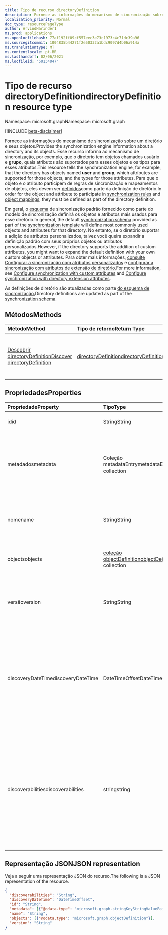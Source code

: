 ```yaml
---
title: Tipo de recurso directoryDefinition
description: Fornece as informações do mecanismo de sincronização sobre um diretório e seus objetos.
localization_priority: Normal
doc_type: resourcePageType
author: ArvindHarinder1
ms.prod: applications
ms.openlocfilehash: 77af192ff09cf557eec3e73c1973c4c71dc39a96
ms.sourcegitcommit: 1004835b44271f2e50332a1bdc9097d4b06a914a
ms.translationtype: MT
ms.contentlocale: pt-BR
ms.lasthandoff: 02/06/2021
ms.locfileid: "50134047"
---
```

# <a name="directorydefinition-resource-type"></a><span data-ttu-id="e29f5-103">Tipo de recurso directoryDefinition</span><span class="sxs-lookup"><span data-stu-id="e29f5-103">directoryDefinition resource type</span></span>

<span data-ttu-id="e29f5-104">Namespace: microsoft.graph</span><span class="sxs-lookup"><span data-stu-id="e29f5-104">Namespace: microsoft.graph</span></span>

[!INCLUDE [beta-disclaimer](../../includes/beta-disclaimer.md)]

<span data-ttu-id="e29f5-105">Fornece as informações do mecanismo de sincronização sobre um diretório e seus objetos.</span><span class="sxs-lookup"><span data-stu-id="e29f5-105">Provides the synchronization engine information about a directory and its objects.</span></span> <span data-ttu-id="e29f5-106">Esse recurso informa ao mecanismo de sincronização, por  exemplo, que o diretório tem objetos chamados usuário e **grupo,** quais atributos são suportados para esses objetos e os tipos para esses atributos.</span><span class="sxs-lookup"><span data-stu-id="e29f5-106">This resource tells the synchronization engine, for example, that the directory has objects named **user** and **group**, which attributes are supported for those objects, and the types for those attributes.</span></span> <span data-ttu-id="e29f5-107">Para que o objeto e [](synchronization-synchronizationrule.md) o atributo participem de regras de sincronização e mapeamentos de objetos, eles devem ser [definidos](synchronization-objectmapping.md)como parte da definição de diretório.</span><span class="sxs-lookup"><span data-stu-id="e29f5-107">In order for the object and attribute to participate in [synchronization rules](synchronization-synchronizationrule.md) and [object mappings](synchronization-objectmapping.md), they must be defined as part of the directory definition.</span></span>

<span data-ttu-id="e29f5-108">Em geral, o [esquema](synchronization-synchronizationschema.md) de sincronização [](synchronization-synchronizationtemplate.md) padrão fornecido como parte do modelo de sincronização definirá os objetos e atributos mais usados para esse diretório.</span><span class="sxs-lookup"><span data-stu-id="e29f5-108">In general, the default [synchronization schema](synchronization-synchronizationschema.md) provided as part of the [synchronization template](synchronization-synchronizationtemplate.md) will define most commonly used objects and attributes for that directory.</span></span> <span data-ttu-id="e29f5-109">No entanto, se o diretório suportar a adição de atributos personalizados, talvez você queira expandir a definição padrão com seus próprios objetos ou atributos personalizados.</span><span class="sxs-lookup"><span data-stu-id="e29f5-109">However, if the directory supports the addition of custom attributes, you might want to expand the default definition with your own custom objects or attributes.</span></span> <span data-ttu-id="e29f5-110">Para obter mais informações, [consulte Configurar a sincronização com atributos personalizados](synchronization-configure-with-custom-target-attributes.md) e [configurar a sincronização com atributos de extensão de diretório.](synchronization-configure-with-directory-extension-attributes.md)</span><span class="sxs-lookup"><span data-stu-id="e29f5-110">For more information, see [Configure synchronization with custom attributes](synchronization-configure-with-custom-target-attributes.md) and [Configure synchronization with directory extension attributes](synchronization-configure-with-directory-extension-attributes.md).</span></span>

<span data-ttu-id="e29f5-111">As definições de diretório são atualizadas como parte [do esquema de sincronização.](synchronization-synchronizationschema.md)</span><span class="sxs-lookup"><span data-stu-id="e29f5-111">Directory definitions are updated as part of the [synchronization schema](synchronization-synchronizationschema.md).</span></span>

## <a name="methods"></a><span data-ttu-id="e29f5-112">Métodos</span><span class="sxs-lookup"><span data-stu-id="e29f5-112">Methods</span></span>

| <span data-ttu-id="e29f5-113">Método</span><span class="sxs-lookup"><span data-stu-id="e29f5-113">Method</span></span>       | <span data-ttu-id="e29f5-114">Tipo de retorno</span><span class="sxs-lookup"><span data-stu-id="e29f5-114">Return Type</span></span>  |<span data-ttu-id="e29f5-115">Descrição</span><span class="sxs-lookup"><span data-stu-id="e29f5-115">Description</span></span>|
|:---------------|:--------|:----------|
|[<span data-ttu-id="e29f5-116">Descobrir directoryDefinition</span><span class="sxs-lookup"><span data-stu-id="e29f5-116">Discover directoryDefinition</span></span>](../api/directorydefinition-discover.md) | [<span data-ttu-id="e29f5-117">directoryDefinition</span><span class="sxs-lookup"><span data-stu-id="e29f5-117">directoryDefinition</span></span>](synchronization-directorydefinition.md) |<span data-ttu-id="e29f5-118">Descubra o esquema e as propriedades com suporte do diretório.</span><span class="sxs-lookup"><span data-stu-id="e29f5-118">Discover the schema and supported properties of the directory.</span></span>|

## <a name="properties"></a><span data-ttu-id="e29f5-119">Propriedades</span><span class="sxs-lookup"><span data-stu-id="e29f5-119">Properties</span></span>

| <span data-ttu-id="e29f5-120">Propriedade</span><span class="sxs-lookup"><span data-stu-id="e29f5-120">Property</span></span>      | <span data-ttu-id="e29f5-121">Tipo</span><span class="sxs-lookup"><span data-stu-id="e29f5-121">Type</span></span>      | <span data-ttu-id="e29f5-122">Descrição</span><span class="sxs-lookup"><span data-stu-id="e29f5-122">Description</span></span>    |
|:--------------|:----------|:---------------|
|<span data-ttu-id="e29f5-123">id</span><span class="sxs-lookup"><span data-stu-id="e29f5-123">id</span></span>           |<span data-ttu-id="e29f5-124">String</span><span class="sxs-lookup"><span data-stu-id="e29f5-124">String</span></span>     |<span data-ttu-id="e29f5-125">Identificador de diretório.</span><span class="sxs-lookup"><span data-stu-id="e29f5-125">Directory identifier.</span></span> <span data-ttu-id="e29f5-126">Não anulável.</span><span class="sxs-lookup"><span data-stu-id="e29f5-126">Not nullable.</span></span>|
|<span data-ttu-id="e29f5-127">metadados</span><span class="sxs-lookup"><span data-stu-id="e29f5-127">metadata</span></span>       |<span data-ttu-id="e29f5-128">Coleção metadataEntry</span><span class="sxs-lookup"><span data-stu-id="e29f5-128">metadataEntry collection</span></span>    |<span data-ttu-id="e29f5-129">Propriedades de extensão adicionais.</span><span class="sxs-lookup"><span data-stu-id="e29f5-129">Additional extension properties.</span></span> <span data-ttu-id="e29f5-130">A menos que seja mencionado explicitamente, os valores de metadados não devem ser alterados.</span><span class="sxs-lookup"><span data-stu-id="e29f5-130">Unless mentioned explicitly, metadata values should not be changed.</span></span>|
|<span data-ttu-id="e29f5-131">nome</span><span class="sxs-lookup"><span data-stu-id="e29f5-131">name</span></span>           |<span data-ttu-id="e29f5-132">String</span><span class="sxs-lookup"><span data-stu-id="e29f5-132">String</span></span>     |<span data-ttu-id="e29f5-133">Nome do diretório.</span><span class="sxs-lookup"><span data-stu-id="e29f5-133">Name of the directory.</span></span> <span data-ttu-id="e29f5-134">Deve ser exclusivo no esquema [de sincronização.](synchronization-synchronizationschema.md)</span><span class="sxs-lookup"><span data-stu-id="e29f5-134">Must be unique within the [synchronization schema](synchronization-synchronizationschema.md).</span></span> <span data-ttu-id="e29f5-135">Não anulável.</span><span class="sxs-lookup"><span data-stu-id="e29f5-135">Not nullable.</span></span>|
|<span data-ttu-id="e29f5-136">objects</span><span class="sxs-lookup"><span data-stu-id="e29f5-136">objects</span></span>        |<span data-ttu-id="e29f5-137">[coleção objectDefinition](synchronization-objectdefinition.md)</span><span class="sxs-lookup"><span data-stu-id="e29f5-137">[objectDefinition](synchronization-objectdefinition.md) collection</span></span>    |<span data-ttu-id="e29f5-138">Coleção de objetos com suporte no diretório.</span><span class="sxs-lookup"><span data-stu-id="e29f5-138">Collection of objects supported by the directory.</span></span>|
|<span data-ttu-id="e29f5-139">versão</span><span class="sxs-lookup"><span data-stu-id="e29f5-139">version</span></span>|<span data-ttu-id="e29f5-140">String</span><span class="sxs-lookup"><span data-stu-id="e29f5-140">String</span></span>|<span data-ttu-id="e29f5-141">Valor somente leitura que indica a versão descoberta.</span><span class="sxs-lookup"><span data-stu-id="e29f5-141">Read only value that indicates version discovered.</span></span> <span data-ttu-id="e29f5-142">Nulo se a descoberta ainda não tiver ocorrido.</span><span class="sxs-lookup"><span data-stu-id="e29f5-142">Null if discovery has not yet occurred.</span></span>|
|<span data-ttu-id="e29f5-143">discoveryDateTime</span><span class="sxs-lookup"><span data-stu-id="e29f5-143">discoveryDateTime</span></span>|<span data-ttu-id="e29f5-144">DateTimeOffset</span><span class="sxs-lookup"><span data-stu-id="e29f5-144">DateTimeOffset</span></span>| <span data-ttu-id="e29f5-145">Representa a data e a hora de descoberta usando o formato ISO 8601 e está sempre no horário UTC.</span><span class="sxs-lookup"><span data-stu-id="e29f5-145">Represents the discovery date and time using ISO 8601 format and is always in UTC time.</span></span> <span data-ttu-id="e29f5-146">Por exemplo, meia-noite em UTC no dia 1° de janeiro de 2014 teria esta aparência: `'2014-01-01T00:00:00Z'`</span><span class="sxs-lookup"><span data-stu-id="e29f5-146">For example, midnight UTC on Jan 1, 2014 would look like this: `'2014-01-01T00:00:00Z'`</span></span>|
|<span data-ttu-id="e29f5-147">discoverabilities</span><span class="sxs-lookup"><span data-stu-id="e29f5-147">discoverabilities</span></span>|<span data-ttu-id="e29f5-148">string</span><span class="sxs-lookup"><span data-stu-id="e29f5-148">string</span></span>| <span data-ttu-id="e29f5-149">Valor somente leitura indicando que tipo de descoberta o aplicativo oferece suporte.</span><span class="sxs-lookup"><span data-stu-id="e29f5-149">Read only value indicating what type of discovery the app supports.</span></span> <span data-ttu-id="e29f5-150">Os possíveis valores são: `AttributeDataTypes`, `AttributeNames`, `AttributeReadOnly`, `None`, `ReferenceAttributes`, `UnknownFutureValue`.</span><span class="sxs-lookup"><span data-stu-id="e29f5-150">Possible values are: `AttributeDataTypes`, `AttributeNames`, `AttributeReadOnly`, `None`, `ReferenceAttributes`, `UnknownFutureValue`.</span></span>| 

## <a name="json-representation"></a><span data-ttu-id="e29f5-151">Representação JSON</span><span class="sxs-lookup"><span data-stu-id="e29f5-151">JSON representation</span></span>

<span data-ttu-id="e29f5-152">Veja a seguir uma representação JSON do recurso.</span><span class="sxs-lookup"><span data-stu-id="e29f5-152">The following is a JSON representation of the resource.</span></span>

<!-- {
  "blockType": "resource",
  "optionalProperties": [

  ],
  "@odata.type": "microsoft.graph.directoryDefinition"
}-->

```json
{
  "discoverabilities": "String",
  "discoveryDateTime": "DateTimeOffset",
  "id": "String",
  "metadata": [{"@odata.type": "microsoft.graph.stringKeyStringValuePair"}],
  "name": "String",
  "objects": [{"@odata.type": "microsoft.graph.objectDefinition"}],
  "version": "String"
}

```

<!-- uuid: 8fcb5dbc-d5aa-4681-8e31-b001d5168d79
2015-10-25 14:57:30 UTC -->
<!--
{
  "type": "#page.annotation",
  "description": "directoryDefinition resource",
  "keywords": "",
  "section": "documentation",
  "tocPath": "",
  "suppressions": []
}
-->



